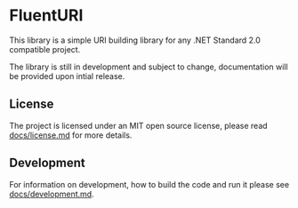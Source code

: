 # FluentURI
This library is a simple URI building library for any .NET Standard 2.0
compatible project.

The library is still in development and subject to change, documentation will
be provided upon intial release.

## License
The project is licensed under an MIT open source license, please read
[docs/license.md](docs/license.md) for more details.

## Development
For information on development, how to build the code and run it please see
[docs/development.md](docs/development.md).
